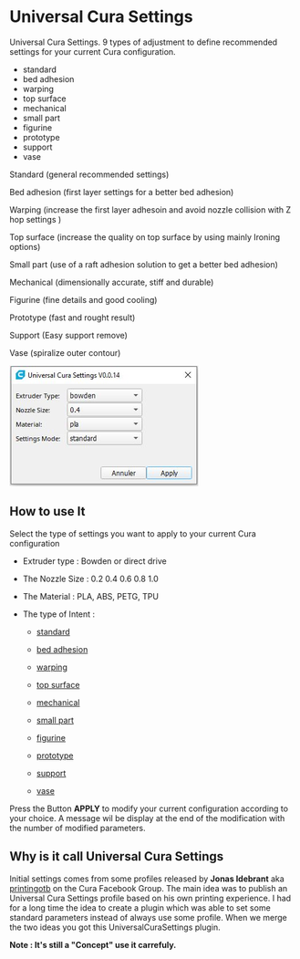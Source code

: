 # Universal Cura Settings
 
Universal Cura Settings. 9 types of adjustment to define recommended settings for your current Cura configuration.
 
- standard
- bed adhesion
- warping
- top surface
- mechanical
- small part
- figurine
- prototype
- support
- vase

Standard     (general recommended settings)

Bed adhesion (first layer settings for a better bed adhesion)

Warping      (increase the first layer adhesoin and avoid nozzle collision with Z hop settings )

Top surface  (increase the quality on top surface by using mainly Ironing options)

Small part   (use of a raft adhesion solution to get a better bed adhesion)

Mechanical   (dimensionally accurate, stiff and durable)

Figurine     (fine details and good cooling)

Prototype    (fast and rought result)

Support      (Easy support remove)

Vase         (spiralize outer contour)


![menuSettings](./images/settings.jpg)

## How to use It

Select the type of settings you want to apply to your current Cura configuration

- Extruder type   : Bowden or direct drive
- The Nozzle Size : 0.2 0.4 0.6 0.8 1.0
- The Material    : PLA, ABS, PETG, TPU
- The type of Intent  :

  - [standard](https://github.com/5axes/UniversalCuraSettings/discussions/12)
       
  - [bed adhesion](https://github.com/5axes/UniversalCuraSettings/discussions/9) 
        
  - [warping](https://github.com/5axes/UniversalCuraSettings/discussions/13)

  - [top surface](https://github.com/5axes/UniversalCuraSettings/discussions/17)
        
  - [mechanical](https://github.com/5axes/UniversalCuraSettings/discussions/8)
 
  - [small part](https://github.com/5axes/UniversalCuraSettings/discussions/18)
  
  - [figurine](https://github.com/5axes/UniversalCuraSettings/discussions/14)
        
  - [prototype](https://github.com/5axes/UniversalCuraSettings/discussions/10)

  - [support](https://github.com/5axes/UniversalCuraSettings/discussions/22)
        
  - [vase](https://github.com/5axes/UniversalCuraSettings/discussions/15)
        

Press the Button **APPLY** to modify your current configuration according to your choice. A message wil be display at the end of the modification with the number of modified parameters.


## Why is it call Universal Cura Settings

Initial settings comes from some profiles released by **Jonas Idebrant** aka [printingotb](https://github.com/printingotb) on the Cura Facebook Group. The main idea was to publish an Universal Cura Settings profile based on his own printing experience. I had for a long time the idea to create a plugin which was able to set some standard parameters instead of always use some profile. When we merge the two ideas you got this UniversalCuraSettings plugin. 

**Note : It's still a "Concept" use it carrefuly.**
